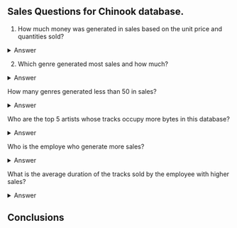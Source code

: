 ## Sales Questions for Chinook database. 

1. How much money was generated in sales based on the unit price and quantities sold?

<details>

  <summary>Answer</summary>
  

```
2,328.6 USD was generated
```
Code

```ruby

SELECT 
  ROUND(SUM(UnitPrice * Quantity), 2) AS SALES
FROM 
  InvoiceLine; 

```
</details>

   
2. Which genre generated most sales and how much?

<details>

  <summary>Answer</summary>
  

```
Rock with 826.65 USD in sales.
```
Code

```ruby
SELECT 
  G.Name, 
  ROUND(SUM(I.UnitPrice * I.Quantity),2) AS SALES
FROM 
  InvoiceLine as I
JOIN
  Track as T 
ON 
  I.TrackId = T.TrackId
JOIN 
  Genre AS G
ON 
  T.GenreId = G.GenreId
GROUP BY 
  1
ORDER BY 
  2 DESC
LIMIT 
  1;

```
</details>
   
How many genres generated less than 50 in sales?

<details>

  <summary>Answer</summary>
  

```
300.456 EUR
```
Code

```ruby
WITH TABLE_1 AS 

  (SELECT 

```
</details>
   
Who are the top 5 artists whose tracks occupy more bytes in this database?

<details>

  <summary>Answer</summary>
  

```
300.456 EUR
```
Code

```ruby
WITH TABLE_1 AS 

  (SELECT 

```
</details>
   
Who is the employe who generate more sales?

<details>

  <summary>Answer</summary>
  

```
300.456 EUR
```
Code

```ruby
WITH TABLE_1 AS 

  (SELECT 

```
</details>
   
What is the average duration of the tracks sold by the employee with higher sales?

<details>

  <summary>Answer</summary>

```
300.456 EUR
```

Code

To answer this question I created 2 subquerries, that I merged at the end into 1 single table.

The first subquerry (TABLE_1) returned the employee with higher sales.
The second subquerry (TABLE_2) returned the average duration of the tracks sold by every employee.


```ruby
WITH TABLE_1 AS 

  (SELECT 
    E.FirstName NAME, 
    E.LastName LAST_NAME,
    SUM(I.total) TOTAL_SALES, 
    E.EmployeeId EMPLOYEE_ID 
  FROM 
    Invoice AS I
  JOIN 
    Customer as C
  ON 
    C.CustomerId = I.CustomerId
  JOIN 
    Employee as E
  ON 
    C.SupportRepId = E.EmployeeId
  GROUP BY 
    4
  ORDER 
    BY 3 DESC
  LIMIT 
    1),

TABLE_2 AS 

  (SELECT 
    AVG(T.Milliseconds) AVERAGE_DURATION, 
    E.FirstName NAME,
    E.LastName LAST_NAME
  FROM 
    TRACK as T
  JOIN 
    InvoiceLine as IL 
  ON 
    T.TrackId = IL.TrackId
  JOIN 
    Invoice as I
  ON 
    IL.InvoiceId = I.InvoiceId
  JOIN 
    Customer as C
  ON 
    C.CustomerId = I.CustomerId
  JOIN 
    Employee as E
  ON 
    C.SupportRepId = E.EmployeeId
  GROUP BY 
    2)

SELECT  
  TABLE_1.NAME, 
  TABLE_1.LAST_NAME,
  TABLE_2.AVERAGE_DURATION
FROM 
  TABLE_1
JOIN 
  TABLE_2
ON 
  TABLE_1.NAME = TABLE_2.NAME AND  
  TABLE_1.LAST_NAME =  TABLE_2.LAST_NAME
```
</details>


## Conclusions 

